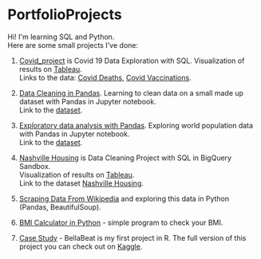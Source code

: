 # PortfolioProjects
Hi! I'm learning SQL and Python.  
Here are some small projects I've done:   

1. [Covid_project](https://github.com/Anna-Roman/PortfolioProjects/blob/main/Covid_project.sql)  is Covid 19 Data Exploration with SQL.
    Visualization of results on [Tableau](https://public.tableau.com/views/Covid-19project_16998987305370/Dashboard1?:language=en-US&:sid=&:display_count=n&:origin=viz_share_link).    
   Links to the data: [Covid Deaths](https://github.com/AlexTheAnalyst/PortfolioProjects/blob/main/CovidDeaths.xlsx), [Covid Vaccinations](https://github.com/AlexTheAnalyst/PortfolioProjects/blob/main/CovidVaccinations.xlsx).
     
2. [Data Cleaning in Pandas](https://github.com/Anna-Roman/PortfolioProjects/blob/main/Data_Cleaning_in_Pandas.ipynb). Learning to clean data on a small made up dataset with Pandas in Jupyter notebook.  
   Link to the [dataset](https://github.com/AlexTheAnalyst/PandasYouTubeSeries/blob/main/Customer%20Call%20List.xlsx).
        
3. [Exploratory data analysis with Pandas](https://github.com/Anna-Roman/PortfolioProjects/blob/main/Exploratory_Data_Analysis_in_Pandas.ipynb). Exploring world population data with Pandas in Jupyter notebook.  
   Link to the [dataset](https://github.com/AlexTheAnalyst/PandasYouTubeSeries/blob/main/world_population.csv).
     
4. [Nashville Housing](https://github.com/Anna-Roman/PortfolioProjects/blob/main/Nashville%20Housing%20-%20Data%20Cleaning%20Project) is Data Cleaning Project with SQL in BigQuery Sandbox.  
    Visualization of results on [Tableau](https://public.tableau.com/views/nashville_housing/Dashboard1?:language=en-US&:sid=&:display_count=n&:origin=viz_share_link).  
   Link to the dataset [Nashville Housing](https://github.com/AlexTheAnalyst/PortfolioProjects/blob/main/Nashville%20Housing%20Data%20for%20Data%20Cleaning.xlsx).
     
5. [Scraping Data From Wikipedia](https://github.com/Anna-Roman/PortfolioProjects/blob/main/Scraping_from_Wiki_and_%20explore.ipynb) and exploring this data in Python (Pandas, BeautifulSoup).
     
6. [BMI Calculator in Python](https://github.com/Anna-Roman/PortfolioProjects/blob/main/bmi.py) - simple program to check your BMI.
     
7. [Case Study](https://github.com/Anna-Roman/PortfolioProjects/blob/main/case_study_in_r.R) - BellaBeat is my first project in R.
    The full version of this project you can check out on [Kaggle](https://www.kaggle.com/code/annar0man/bellabeat-case-study).  
